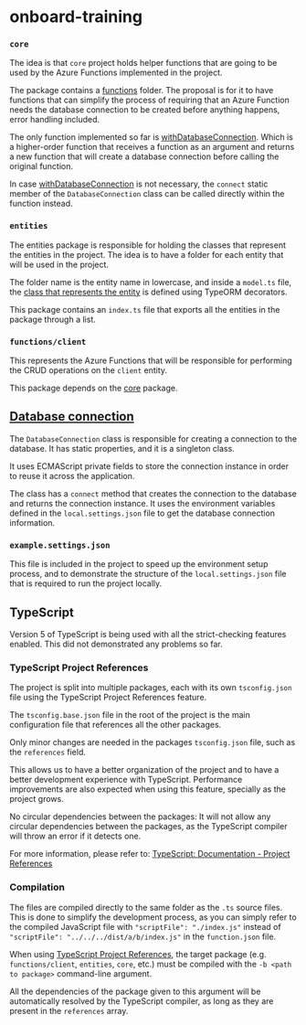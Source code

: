 # onboard-training

### `core`

The idea is that `core` project holds helper functions that are going to be used by the Azure Functions implemented in the project.

The package contains a [functions](./core/functions/) folder. The proposal is for it to have functions that can simplify the process of requiring that an Azure Function needs the database connection to be created before anything happens, error handling included.

The only function implemented so far is [withDatabaseConnection](./core/functions/withDatabaseConnection.ts). Which is a higher-order function that receives a function as an argument and returns a new function that will create a database connection before calling the original function.

In case [withDatabaseConnection](./core/functions/withDatabaseConnection.ts) is not necessary, the `connect` static member of the `DatabaseConnection` class can be called directly within the function instead.

### `entities`

The entities package is responsible for holding the classes that represent the entities in the project. The idea is to have a folder for each entity that will be used in the project.

The folder name is the entity name in lowercase, and inside a `model.ts` file, the [class that represents the entity](./entities/client/model.ts) is defined using TypeORM decorators.

This package contains an `index.ts` file that exports all the entities in the package through a list.

### `functions/client`

This represents the Azure Functions that will be responsible for performing the CRUD operations on the `client` entity.

This package depends on the [core](#core) package.

## [Database connection](./database/DatabaseConnection.ts)

The `DatabaseConnection` class is responsible for creating a connection to the database. It has static properties, and it is a singleton class.

It uses ECMAScript private fields to store the connection instance in order to reuse it across the application.

The class has a `connect` method that creates the connection to the database and returns the connection instance. It uses the environment variables defined in the `local.settings.json` file to get the database connection information.

### `example.settings.json`

This file is included in the project to speed up the environment setup process, and to demonstrate the structure of the `local.settings.json` file that is required to run the project locally.

## TypeScript

Version 5 of TypeScript is being used with all the strict-checking features enabled. This did not demonstrated any problems so far.

### TypeScript Project References

The project is split into multiple packages, each with its own `tsconfig.json` file using the TypeScript Project References feature.

The `tsconfig.base.json` file in the root of the project is the main configuration file that references all the other packages.

Only minor changes are needed in the packages `tsconfig.json` file, such as the `references` field.

This allows us to have a better organization of the project and to have a better development experience with TypeScript. Performance improvements are also expected when using this feature, specially as the project grows.

No circular dependencies between the packages: It will not allow any circular dependencies between the packages, as the TypeScript compiler will throw an error if it detects one.

For more information, please refer to: [TypeScript: Documentation - Project References](https://www.typescriptlang.org/docs/handbook/project-references.html)

### Compilation

The files are compiled directly to the same folder as the `.ts` source files. This is done to simplify the development process, as you can simply refer to the compiled JavaScript file with `"scriptFile": "./index.js"` instead of `"scriptFile": "../../../dist/a/b/index.js"` in the `function.json` file.

When using [TypeScript Project References](#typescript-project-references), the target package (e.g. `functions/client`, `entities`, `core`, etc.) must be compiled with the `-b <path to package>` command-line argument.

All the dependencies of the package given to this argument will be automatically resolved by the TypeScript compiler, as long as they are present in the `references` array.
